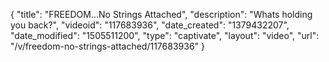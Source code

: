 {
    "title": "FREEDOM...No Strings Attached",
    "description": "Whats holding you back?",
    "videoid": "117683936",
    "date_created": "1379432207",
    "date_modified": "1505511200",
    "type": "captivate",
    "layout": "video",
    "url": "\/v\/freedom-no-strings-attached\/117683936"
}